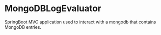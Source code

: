 # MongoDBLogEvaluator
SpringBoot MVC application used to interact with a mongodb that contains MongoDB entries.
